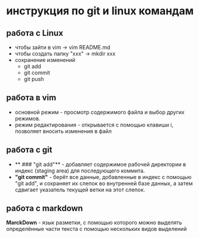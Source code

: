 # инструкция по git и linux командам
## работа с Linux
* чтобы зайти в vim -> vim README.md
* чтобы создать папку "ххх" -> mkdir xxx 
* сохранение изменений
    * git add
    * git commit
    * git push

## работа в vim 
 * основной режим - просмотр содержимого файла и выбор других режимов.
 * режим редактирования - открывается с помощью клавиши i, позволяет вносить изменения в файл
## работа с git
* ** ### "git add"** - добавляет содержимое рабочей директории в индекс (staging area) для последующего коммита.
* **"git commit"** - берёт все данные, добавленные в индекс с помощью "git add", и сохраняет их слепок во внутренней базе данных, а затем сдвигает указатель текущей ветки на этот слепок.


## работа с markdown
**MarckDown** - язык разметки, с помощью которого можно выделять определённые части текста с помощью нескольких видов выделений 
